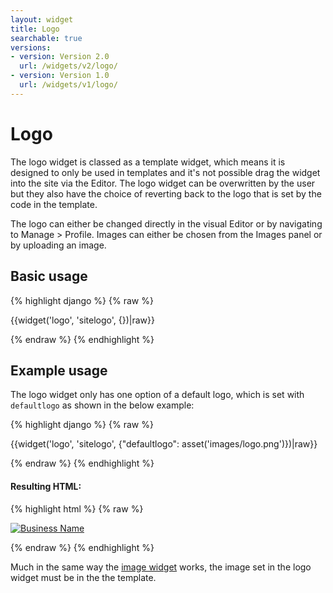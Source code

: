 ```yaml
---
layout: widget
title: Logo
searchable: true
versions:
- version: Version 2.0
  url: /widgets/v2/logo/
- version: Version 1.0
  url: /widgets/v1/logo/
---
```


# Logo

The logo widget is classed as a template widget, which means it is designed to only be used in templates and it's not possible drag the widget into the site via the Editor. The logo widget can be overwritten by the user but they also have the choice of reverting back to the logo that is set by the code in the template.

The logo can either be changed directly in the visual Editor or by navigating to Manage > Profile. Images can either be chosen from the Images panel or by uploading an image.

## Basic usage

{% highlight django %}
{% raw %}

  {{widget('logo', 'sitelogo', {})|raw}}

{% endraw %}
{% endhighlight %}

## Example usage

The logo widget only has one option of a default logo, which is set with ```defaultlogo``` as shown in the below example:

{% highlight django %}
{% raw %}

  {{widget('logo', 'sitelogo', {"defaultlogo": asset('images/logo.png')})|raw}}

{% endraw %}
{% endhighlight %}

#### Resulting HTML:

{% highlight html %}
{% raw %}

<div id="page-zones__template-widgets__logo-defaultoptionslogo" class="widget  widget--template-widget" data-widget-type="logo">
  <div class="bk-logo  logo  widget__logo">
    <a href="/" class="logo-link  logo__logo-link">
      <img class="logo-image  logo__logo-image" alt="Business Name" title="Business Name" src="...images/logo.png">
    </a>
  </div>
</div>

{% endraw %}
{% endhighlight %}

Much in the same way the [image widget](/widgets/v2/image/) works, the image set in the logo widget must be in the the template.
